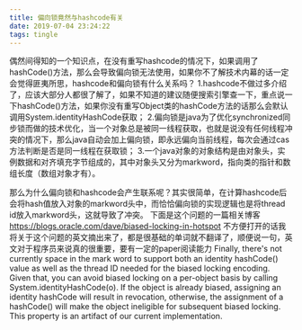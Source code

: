 ```yaml
---
title: 偏向锁竟然与hashcode有关
date: 2019-07-04 23:24:22
tags: tingle
---
```


偶然间得知的一个知识点，在没有重写hashcode的情况下，如果调用了hashCode()方法，那么会导致偏向锁无法使用，如果你不了解技术内幕的话一定会觉得匪夷所思，hashcode和偏向锁有什么关系吗？
1.hashcode不做过多介绍了，应该大部分人都很了解了，如果不知道的建议随便搜索引擎查一下，重点说一下hashCode()方法，如果你没有重写Object类的hashCode方法的话那么会默认调用System.identityHashCode获取；
2.偏向锁是java为了优化synchronized同步锁而做的技术优化，当一个对象总是被同一线程获取，也就是说没有任何线程冲突的情况下，那么java自动会加上偏向锁，即永远偏向当前线程，每次会通过cas方法判断是否是同一线程在获取锁；
3.一个java对象的对象结构是由对象头，实例数据和对齐填充字节组成的，其中对象头又分为markword，指向类的指针和数组长度（数组对象才有）。

那么为什么偏向锁和hashcode会产生联系呢？其实很简单，在计算hashcode后会将hash值放入对象的markword头中，而恰恰偏向锁的实现逻辑也是将thread id放入markword头，这就导致了冲突。
下面是这个问题的一篇相关博客
<https://blogs.oracle.com/dave/biased-locking-in-hotspot>
不方便打开的话我将关于这个问题的英文摘出来了，都是很基础的单词就不翻译了，顺便说一句，英文对于程序员来说真的很重要，要有一定的paper阅读能力
Finally, there's not currently space in the mark word to support both an identity hashCode() value as well as the thread ID needed for the biased locking encoding. Given that, you can avoid biased locking on a per-object basis by calling System.identityHashCode(o). If the object is already biased, assigning an identity hashCode will result in revocation, otherwise, the assignment of a hashCode() will make the object ineligible for subsequent biased locking. This property is an artifact of our current implementation.